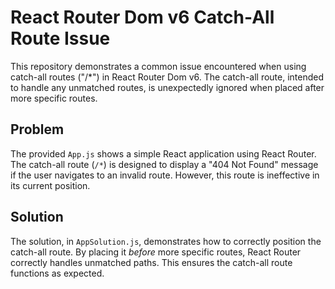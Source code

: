 # React Router Dom v6 Catch-All Route Issue

This repository demonstrates a common issue encountered when using catch-all routes ("/*") in React Router Dom v6.  The catch-all route, intended to handle any unmatched routes, is unexpectedly ignored when placed after more specific routes.

## Problem

The provided `App.js` shows a simple React application using React Router. The catch-all route (`/*`) is designed to display a "404 Not Found" message if the user navigates to an invalid route.  However, this route is ineffective in its current position.

## Solution

The solution, in `AppSolution.js`, demonstrates how to correctly position the catch-all route. By placing it *before* more specific routes, React Router correctly handles unmatched paths.  This ensures the catch-all route functions as expected. 